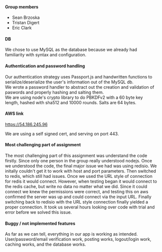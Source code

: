#### Group members
- Sean Brzoska
- Tristan Digert
- Eric Clark

#### DB
We chose to use MySQL as the database because we already had familiarity with syntax and configuration.
#### Authentication and password handling
Our authentication strategy uses Passport.js and handwritten functions to serialize/deserialize the user's information out of the MySQL db.  
We wrote a password handler to abstract out the creation and validation of paswords and properly hashing and salting them.  
We are using node's crypto library to do PBKDFv2 with a 60 byte key length, hashed with sha512 and 10000 rounds. Salts are 64 bytes.  

#### AWS link
https://54.186.245.96

We are using a self signed cert, and serving on port 443.

#### Most challenging part of assignment
The most challenging part of this assignment was understand the code firstly.  Since only one person in the group really understood nodejs.  Once we understood the code, the final major issue we had was using redisio.  We initally couldn't get it to work with host and port parameters. Then switched to redis, which still had issues. Once we used the URL style of connection for redis it would connect. However, when testing began it would connect to the redis cache, but write no data no matter what we did. Since it could connect we knew the permissions were correct, and testing this on aws confirmed the server was up and could connect via the input URL. Finally switching back to redisio with the URL style connection finally yielded a proper connection. It took us several hours looking over code with trial and error before we solved this issue.

#### Buggy / not implemented features
As far as we can tell, everything in our app is working as intended. User/password/email verification work, posting works, logout/login work, caching works, and the database works.
